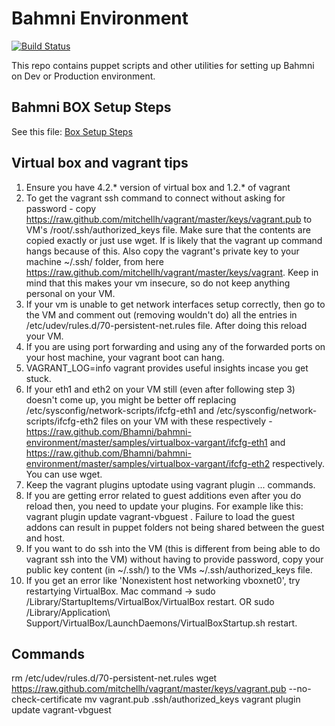 Bahmni Environment
===================
[![Build Status](https://travis-ci.org/Bhamni/bahmni-environment.svg?branch=master)](https://travis-ci.org/Bhamni/bahmni-environment)

This repo contains puppet scripts and other utilities for setting up Bahmni on Dev or Production environment.


Bahmni BOX Setup Steps
-------------------------
See this file: [Box Setup Steps](https://github.com/Bhamni/bahmni-environment/blob/master/bahmni_box_setup_steps.txt)

Virtual box and vagrant tips
----------------------------
1. Ensure you have 4.2.* version of virtual box and 1.2.* of vagrant
2. To get the vagrant ssh command to connect without asking for password - copy https://raw.github.com/mitchellh/vagrant/master/keys/vagrant.pub to VM's /root/.ssh/authorized_keys file. Make sure that the contents are copied exactly or just use wget. If is likely that the vagrant up command hangs because of this. Also copy the vagrant's private key to your machine ~/.ssh/ folder, from here https://raw.github.com/mitchellh/vagrant/master/keys/vagrant. Keep in mind that this makes your vm insecure, so do not keep anything personal on your VM.
3. If your vm is unable to get network interfaces setup correctly, then go to the VM and comment out (removing wouldn't do) all the entries in /etc/udev/rules.d/70-persistent-net.rules file. After doing this reload your VM.
4. If you are using port forwarding and using any of the forwarded ports on your host machine, your vagrant boot can hang.
5. VAGRANT_LOG=info vagrant <command> provides useful insights incase you get stuck.
6. If your eth1 and eth2 on your VM still (even after following step 3) doesn't come up, you might be better off replacing /etc/sysconfig/network-scripts/ifcfg-eth1 and /etc/sysconfig/network-scripts/ifcfg-eth2 files on your VM with these respectively - https://raw.github.com/Bhamni/bahmni-environment/master/samples/virtualbox-vargant/ifcfg-eth1 and https://raw.github.com/Bhamni/bahmni-environment/master/samples/virtualbox-vargant/ifcfg-eth2 respectively. You can use wget.
7. Keep the vagrant plugins uptodate using vagrant plugin ... commands.
8. If you are getting error related to guest additions even after you do reload then, you need to update your plugins. For example like this: vagrant plugin update vagrant-vbguest . Failure to load the guest addons can result in puppet folders not being shared between the guest and host.
9. If you want to do ssh into the VM (this is different from being able to do vagrant ssh into the VM) without having to provide password, copy your public key content (in ~/.ssh/) to the VMs ~/.ssh/authorized_keys file.
10. If you get an error like 'Nonexistent host networking vboxnet0', try restartying VirtualBox. Mac command -> sudo /Library/StartupItems/VirtualBox/VirtualBox restart. OR sudo /Library/Application\ Support/VirtualBox/LaunchDaemons/VirtualBoxStartup.sh restart.

Commands
--------
rm /etc/udev/rules.d/70-persistent-net.rules
wget https://raw.github.com/mitchellh/vagrant/master/keys/vagrant.pub --no-check-certificate
mv vagrant.pub .ssh/authorized_keys
vagrant plugin update vagrant-vbguest
